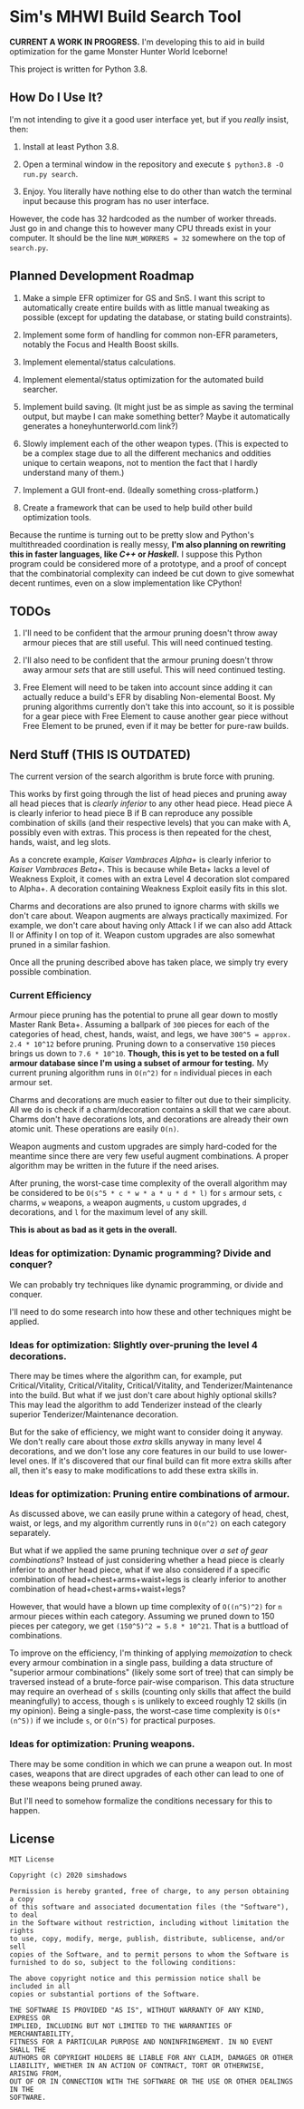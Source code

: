 # Sim's MHWI Build Search Tool

**CURRENT A WORK IN PROGRESS.** I'm developing this to aid in build optimization for the game Monster Hunter World Iceborne!

This project is written for Python 3.8.

## How Do I Use It?

I'm not intending to give it a good user interface yet, but if you *really* insist, then:

1) Install at least Python 3.8.

2) Open a terminal window in the repository and execute `$ python3.8 -O run.py search`.

3) Enjoy. You literally have nothing else to do other than watch the terminal input because this program has no user interface.

However, the code has 32 hardcoded as the number of worker threads. Just go in and change this to however many CPU threads exist in your computer. It should be the line `NUM_WORKERS = 32` somewhere on the top of `search.py`.

## Planned Development Roadmap

1) Make a simple EFR optimizer for GS and SnS. I want this script to automatically create entire builds with as little manual tweaking as possible (except for updating the database, or stating build constraints).

2) Implement some form of handling for common non-EFR parameters, notably the Focus and Health Boost skills.

3) Implement elemental/status calculations.

4) Implement elemental/status optimization for the automated build searcher.

5) Implement build saving. (It might just be as simple as saving the terminal output, but maybe I can make something better? Maybe it automatically generates a honeyhunterworld.com link?)

6) Slowly implement each of the other weapon types. (This is expected to be a complex stage due to all the different mechanics and oddities unique to certain weapons, not to mention the fact that I hardly understand many of them.)

7) Implement a GUI front-end. (Ideally something cross-platform.)

8) Create a framework that can be used to help build other build optimization tools.

Because the runtime is turning out to be pretty slow and Python's multithreaded coordination is really messy, **I'm also planning on rewriting this in faster languages, like *C++* or *Haskell*.** I suppose this Python program could be considered more of a prototype, and a proof of concept that the combinatorial complexity can indeed be cut down to give somewhat decent runtimes, even on a slow implementation like CPython!

## TODOs

1) I'll need to be confident that the armour pruning doesn't throw away armour pieces that are still useful. This will need continued testing.

2) I'll also need to be confident that the armour pruning doesn't throw away armour *sets* that are still useful. This will need continued testing.

3) Free Element will need to be taken into account since adding it can actually reduce a build's EFR by disabling Non-elemental Boost. My pruning algorithms currently don't take this into account, so it is possible for a gear piece with Free Element to cause another gear piece without Free Element to be pruned, even if it may be better for pure-raw builds.

## Nerd Stuff (THIS IS OUTDATED)

The current version of the search algorithm is brute force with pruning.

This works by first going through the list of head pieces and pruning away all head pieces that is *clearly inferior* to any other head piece. Head piece A is clearly inferior to head piece B if B can reproduce any possible combination of skills (and their respective levels) that you can make with A, possibly even with extras. This process is then repeated for the chest, hands, waist, and leg slots.

As a concrete example, *Kaiser Vambraces Alpha+* is clearly inferior to *Kaiser Vambraces Beta+*. This is because while Beta+ lacks a level of Weakness Exploit, it comes with an extra Level 4 decoration slot compared to Alpha+. A decoration containing Weakness Exploit easily fits in this slot.

Charms and decorations are also pruned to ignore charms with skills we don't care about. Weapon augments are always practically maximized. For example, we don't care about having only Attack I if we can also add Attack II or Affinity I on top of it. Weapon custom upgrades are also somewhat pruned in a similar fashion.

Once all the pruning described above has taken place, we simply try every possible combination.

### Current Efficiency

Armour piece pruning has the potential to prune all gear down to mostly Master Rank Beta+. Assuming a ballpark of `300` pieces for each of the categories of head, chest, hands, waist, and legs, we have `300^5 = approx. 2.4 * 10^12` before pruning. Pruning down to a conservative `150` pieces brings us down to `7.6 * 10^10`. **Though, this is yet to be tested on a full armour database since I'm using a subset of armour for testing.** My current pruning algorithm runs in `O(n^2)` for `n` individual pieces in each armour set.

Charms and decorations are much easier to filter out due to their simplicity. All we do is check if a charm/decoration contains a skill that we care about. Charms don't have decorations lots, and decorations are already their own atomic unit. These operations are easily `O(n)`.

Weapon augments and custom upgrades are simply hard-coded for the meantime since there are very few useful augment combinations. A proper algorithm may be written in the future if the need arises.

After pruning, the worst-case time complexity of the overall algorithm may be considered to be `O(s^5 * c * w * a * u * d * l)` for `s` armour sets, `c` charms, `w` weapons, `a` weapon augments, `u` custom upgrades, `d` decorations, and `l` for the maximum level of any skill.

**This is about as bad as it gets in the overall.**

### Ideas for optimization: Dynamic programming? Divide and conquer?

We can probably try techniques like dynamic programming, or divide and conquer.

I'll need to do some research into how these and other techniques might be applied.

### Ideas for optimization: Slightly over-pruning the level 4 decorations.

There may be times where the algorithm can, for example, put Critical/Vitality, Critical/Vitality, Critical/Vitality, and Tenderizer/Maintenance into the build. But what if we just don't care about highly optional skills? This may lead the algorithm to add Tenderizer instead of the clearly superior Tenderizer/Maintenance decoration.

But for the sake of efficiency, we might want to consider doing it anyway. We don't really care about those *extra* skills anyway in many level 4 decorations, and we don't lose any core features in our build to use lower-level ones. If it's discovered that our final build can fit more extra skills after all, then it's easy to make modifications to add these extra skills in.

### Ideas for optimization: Pruning entire combinations of armour.

As discussed above, we can easily prune within a category of head, chest, waist, or legs, and my algorithm currently runs in `O(n^2)` on each category separately.

But what if we applied the same pruning technique over *a set of gear combinations*? Instead of just considering whether a head piece is clearly inferior to another head piece, what if we also considered if a specific combination of head+chest+arms+waist+legs is clearly inferior to another combination of head+chest+arms+waist+legs?

However, that would have a blown up time complexity of `O((n^5)^2)` for `n` armour pieces within each category. Assuming we pruned down to 150 pieces per category, we get `(150^5)^2 = 5.8 * 10^21`. That is a buttload of combinations.

To improve on the efficiency, I'm thinking of applying *memoization* to check every armour combination in a single pass, building a data structure of "superior armour combinations" (likely some sort of tree) that can simply be traversed instead of a brute-force pair-wise comparison. This data structure may require an overhead of `s` skills (counting only skills that affect the build meaningfully) to access, though `s` is unlikely to exceed roughly 12 skills (in my opinion). Being a single-pass, the worst-case time complexity is `O(s*(n^5))` if we include `s`, or `O(n^5)` for practical purposes.

### Ideas for optimization: Pruning weapons.

There may be some condition in which we can prune a weapon out. In most cases, weapons that are direct upgrades of each other can lead to one of these weapons being pruned away.

But I'll need to somehow formalize the conditions necessary for this to happen.

## License

```
MIT License

Copyright (c) 2020 simshadows

Permission is hereby granted, free of charge, to any person obtaining a copy
of this software and associated documentation files (the "Software"), to deal
in the Software without restriction, including without limitation the rights
to use, copy, modify, merge, publish, distribute, sublicense, and/or sell
copies of the Software, and to permit persons to whom the Software is
furnished to do so, subject to the following conditions:

The above copyright notice and this permission notice shall be included in all
copies or substantial portions of the Software.

THE SOFTWARE IS PROVIDED "AS IS", WITHOUT WARRANTY OF ANY KIND, EXPRESS OR
IMPLIED, INCLUDING BUT NOT LIMITED TO THE WARRANTIES OF MERCHANTABILITY,
FITNESS FOR A PARTICULAR PURPOSE AND NONINFRINGEMENT. IN NO EVENT SHALL THE
AUTHORS OR COPYRIGHT HOLDERS BE LIABLE FOR ANY CLAIM, DAMAGES OR OTHER
LIABILITY, WHETHER IN AN ACTION OF CONTRACT, TORT OR OTHERWISE, ARISING FROM,
OUT OF OR IN CONNECTION WITH THE SOFTWARE OR THE USE OR OTHER DEALINGS IN THE
SOFTWARE.
```

